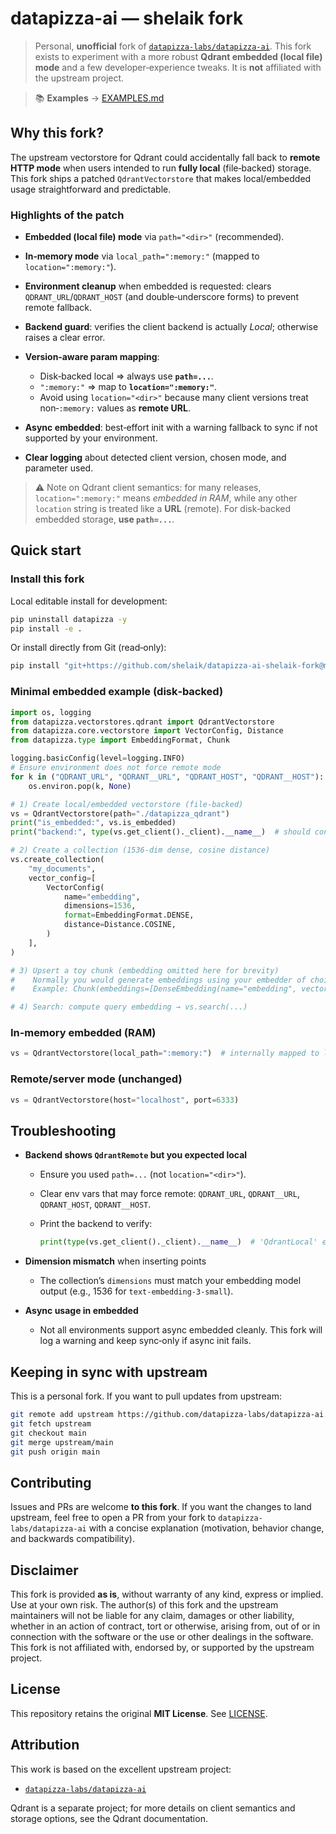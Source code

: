# datapizza-ai — shelaik fork

> Personal, **unofficial** fork of [`datapizza-labs/datapizza-ai`](https://github.com/datapizza-labs/datapizza-ai). This fork exists to experiment with a more robust **Qdrant embedded (local file) mode** and a few developer‑experience tweaks. It is **not** affiliated with the upstream project.

> 📚 **Examples** → [EXAMPLES.md](examples.md)

## Why this fork?

The upstream vectorstore for Qdrant could accidentally fall back to **remote HTTP mode** when users intended to run **fully local** (file‑backed) storage. This fork ships a patched `QdrantVectorstore` that makes local/embedded usage straightforward and predictable.

### Highlights of the patch

* **Embedded (local file) mode** via `path="<dir>"` (recommended).
* **In‑memory mode** via `local_path=":memory:"` (mapped to `location=":memory:"`).
* **Environment cleanup** when embedded is requested: clears `QDRANT_URL`/`QDRANT_HOST` (and double‑underscore forms) to prevent remote fallback.
* **Backend guard**: verifies the client backend is actually *Local*; otherwise raises a clear error.
* **Version‑aware param mapping**:

  * Disk‑backed local ⇒ always use **`path=...`**.
  * `":memory:"` ⇒ map to **`location=":memory:"`**.
  * Avoid using `location="<dir>"` because many client versions treat non‑`:memory:` values as **remote URL**.
* **Async embedded**: best‑effort init with a warning fallback to sync if not supported by your environment.
* **Clear logging** about detected client version, chosen mode, and parameter used.

> ⚠️ Note on Qdrant client semantics: for many releases, `location=":memory:"` means *embedded in RAM*, while any other `location` string is treated like a **URL** (remote). For disk‑backed embedded storage, **use `path=...`**.

## Quick start

### Install this fork

Local editable install for development:

```bash
pip uninstall datapizza -y
pip install -e .
```

Or install directly from Git (read‑only):

```bash
pip install "git+https://github.com/shelaik/datapizza-ai-shelaik-fork@main"
```

### Minimal embedded example (disk‑backed)

```python
import os, logging
from datapizza.vectorstores.qdrant import QdrantVectorstore
from datapizza.core.vectorstore import VectorConfig, Distance
from datapizza.type import EmbeddingFormat, Chunk

logging.basicConfig(level=logging.INFO)
# Ensure environment does not force remote mode
for k in ("QDRANT_URL", "QDRANT__URL", "QDRANT_HOST", "QDRANT__HOST"):
    os.environ.pop(k, None)

# 1) Create local/embedded vectorstore (file‑backed)
vs = QdrantVectorstore(path="./datapizza_qdrant")
print("is_embedded:", vs.is_embedded)
print("backend:", type(vs.get_client()._client).__name__)  # should contain 'Local'

# 2) Create a collection (1536‑dim dense, cosine distance)
vs.create_collection(
    "my_documents",
    vector_config=[
        VectorConfig(
            name="embedding",
            dimensions=1536,
            format=EmbeddingFormat.DENSE,
            distance=Distance.COSINE,
        )
    ],
)

# 3) Upsert a toy chunk (embedding omitted here for brevity)
#    Normally you would generate embeddings using your embedder of choice and attach them to the Chunk.
#    Example: Chunk(embeddings=[DenseEmbedding(name="embedding", vector=[... 1536 floats ...])])

# 4) Search: compute query embedding → vs.search(...)
```

### In‑memory embedded (RAM)

```python
vs = QdrantVectorstore(local_path=":memory:")  # internally mapped to location=":memory:"
```

### Remote/server mode (unchanged)

```python
vs = QdrantVectorstore(host="localhost", port=6333)
```

## Troubleshooting

* **Backend shows `QdrantRemote` but you expected local**

  * Ensure you used `path=...` (not `location="<dir>"`).
  * Clear env vars that may force remote: `QDRANT_URL`, `QDRANT__URL`, `QDRANT_HOST`, `QDRANT__HOST`.
  * Print the backend to verify:

    ```python
    print(type(vs.get_client()._client).__name__)  # 'QdrantLocal' expected
    ```
* **Dimension mismatch** when inserting points

  * The collection’s `dimensions` must match your embedding model output (e.g., 1536 for `text-embedding-3-small`).
* **Async usage in embedded**

  * Not all environments support async embedded cleanly. This fork will log a warning and keep sync‑only if async init fails.

## Keeping in sync with upstream

This is a personal fork. If you want to pull updates from upstream:

```bash
git remote add upstream https://github.com/datapizza-labs/datapizza-ai.git
git fetch upstream
git checkout main
git merge upstream/main
git push origin main
```

## Contributing

Issues and PRs are welcome **to this fork**. If you want the changes to land upstream, feel free to open a PR from your fork to `datapizza-labs/datapizza-ai` with a concise explanation (motivation, behavior change, and backwards compatibility).

## Disclaimer

This fork is provided **as is**, without warranty of any kind, express or implied. Use at your own risk. The author(s) of this fork and the upstream maintainers will not be liable for any claim, damages or other liability, whether in an action of contract, tort or otherwise, arising from, out of or in connection with the software or the use or other dealings in the software. This fork is not affiliated with, endorsed by, or supported by the upstream project.

## License

This repository retains the original **MIT License**. See [LICENSE](./LICENSE).

## Attribution

This work is based on the excellent upstream project:

* [`datapizza-labs/datapizza-ai`](https://github.com/datapizza-labs/datapizza-ai)

Qdrant is a separate project; for more details on client semantics and storage options, see the Qdrant documentation.
